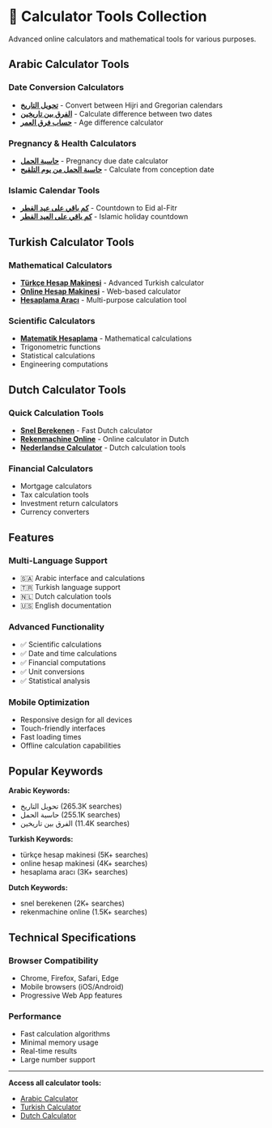 # 🧮 Calculator Tools Collection

Advanced online calculators and mathematical tools for various purposes.

## Arabic Calculator Tools

### Date Conversion Calculators
- **[تحويل التاريخ](https://arabiccalculator.com)** - Convert between Hijri and Gregorian calendars
- **[الفرق بين تاريخين](https://arabiccalculator.com)** - Calculate difference between two dates
- **[حساب فرق العمر](https://arabiccalculator.com)** - Age difference calculator

### Pregnancy & Health Calculators
- **[حاسبة الحمل](https://arabiccalculator.com)** - Pregnancy due date calculator
- **[حاسبة الحمل من يوم التلقيح](https://arabiccalculator.com)** - Calculate from conception date

### Islamic Calendar Tools
- **[كم باقي على عيد الفطر](https://arabiccalculator.com)** - Countdown to Eid al-Fitr
- **[كم باقي على العيد الفطر](https://arabiccalculator.com)** - Islamic holiday countdown

## Turkish Calculator Tools

### Mathematical Calculators
- **[Türkçe Hesap Makinesi](https://turkishcalculator.com)** - Advanced Turkish calculator
- **[Online Hesap Makinesi](https://turkishcalculator.com)** - Web-based calculator
- **[Hesaplama Aracı](https://turkishcalculator.com)** - Multi-purpose calculation tool

### Scientific Calculators
- **[Matematik Hesaplama](https://turkishcalculator.com)** - Mathematical calculations
- Trigonometric functions
- Statistical calculations
- Engineering computations

## Dutch Calculator Tools

### Quick Calculation Tools
- **[Snel Berekenen](https://snelberekenen.nl)** - Fast Dutch calculator
- **[Rekenmachine Online](https://snelberekenen.nl)** - Online calculator in Dutch
- **[Nederlandse Calculator](https://snelberekenen.nl)** - Dutch calculation tools

### Financial Calculators
- Mortgage calculators
- Tax calculation tools
- Investment return calculators
- Currency converters

## Features

### Multi-Language Support
- 🇸🇦 Arabic interface and calculations
- 🇹🇷 Turkish language support
- 🇳🇱 Dutch calculation tools
- 🇺🇸 English documentation

### Advanced Functionality
- ✅ Scientific calculations
- ✅ Date and time calculations
- ✅ Financial computations
- ✅ Unit conversions
- ✅ Statistical analysis

### Mobile Optimization
- Responsive design for all devices
- Touch-friendly interfaces
- Fast loading times
- Offline calculation capabilities

## Popular Keywords

**Arabic Keywords:**
- تحويل التاريخ (265.3K searches)
- حاسبة الحمل (255.1K searches)
- الفرق بين تاريخين (11.4K searches)

**Turkish Keywords:**
- türkçe hesap makinesi (5K+ searches)
- online hesap makinesi (4K+ searches)
- hesaplama aracı (3K+ searches)

**Dutch Keywords:**
- snel berekenen (2K+ searches)
- rekenmachine online (1.5K+ searches)

## Technical Specifications

### Browser Compatibility
- Chrome, Firefox, Safari, Edge
- Mobile browsers (iOS/Android)
- Progressive Web App features

### Performance
- Fast calculation algorithms
- Minimal memory usage
- Real-time results
- Large number support

---

**Access all calculator tools:**
- [Arabic Calculator](https://arabiccalculator.com)
- [Turkish Calculator](https://turkishcalculator.com)
- [Dutch Calculator](https://snelberekenen.nl)
